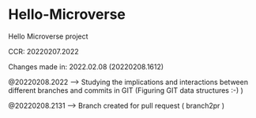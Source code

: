 # Hello-Microverse
Hello Microverse project

CCR: 20220207.2022

Changes made in: 2022.02.08	(20220208.1612)


@20220208.2022 --> Studying the implications and interactions between different branches and commits in GIT (Figuring GIT data structures :-) )


@20220208.2131 --> Branch created for pull request ( branch2pr )